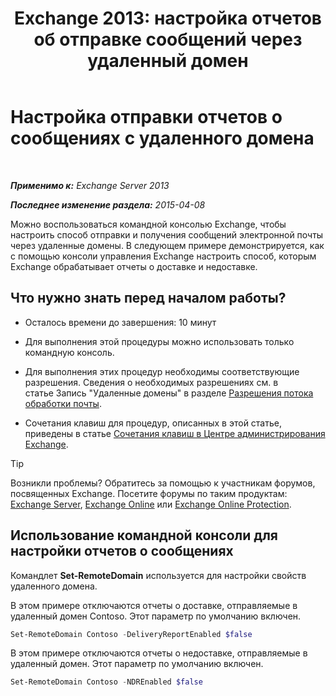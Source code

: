 ﻿---
title: 'Exchange 2013: настройка отчетов об отправке сообщений через удаленный домен'
TOCTitle: Настройка отправки отчетов о сообщениях с удаленного домена
ms:assetid: 73dc686a-e7a3-44c7-b82f-f52ff9273199
ms:mtpsurl: https://technet.microsoft.com/ru-ru/library/JJ649325(v=EXCHG.150)
ms:contentKeyID: 50488410
ms.date: 05/22/2018
mtps_version: v=EXCHG.150
ms.translationtype: MT
---

# Настройка отправки отчетов о сообщениях с удаленного домена

 

_**Применимо к:** Exchange Server 2013_

_**Последнее изменение раздела:** 2015-04-08_

Можно воспользоваться командной консолью Exchange, чтобы настроить способ отправки и получения сообщений электронной почты через удаленные домены. В следующем примере демонстрируется, как с помощью консоли управления Exchange настроить способ, которым Exchange обрабатывает отчеты о доставке и недоставке.

## Что нужно знать перед началом работы?

  - Осталось времени до завершения: 10 минут

  - Для выполнения этой процедуры можно использовать только командную консоль.

  - Для выполнения этих процедур необходимы соответствующие разрешения. Сведения о необходимых разрешениях см. в статье Запись "Удаленные домены" в разделе [Разрешения потока обработки почты](mail-flow-permissions-exchange-2013-help.md).

  - Сочетания клавиш для процедур, описанных в этой статье, приведены в статье [Сочетания клавиш в Центре администрирования Exchange](keyboard-shortcuts-in-the-exchange-admin-center-exchange-online-protection-help.md).

> [!TIP]  
> Возникли проблемы? Обратитесь за помощью к участникам форумов, посвященных Exchange. Посетите форумы по таким продуктам: <a href="https://go.microsoft.com/fwlink/p/?linkid=60612">Exchange Server</a>, <a href="https://go.microsoft.com/fwlink/p/?linkid=267542">Exchange Online</a> или <a href="https://go.microsoft.com/fwlink/p/?linkid=285351">Exchange Online Protection</a>.


## Использование командной консоли для настройки отчетов о сообщениях

Командлет **Set-RemoteDomain** используется для настройки свойств удаленного домена.

В этом примере отключаются отчеты о доставке, отправляемые в удаленный домен Contoso. Этот параметр по умолчанию включен.

```powershell
Set-RemoteDomain Contoso -DeliveryReportEnabled $false
```

В этом примере отключаются отчеты о недоставке, отправляемые в удаленный домен. Этот параметр по умолчанию включен.

```powershell
Set-RemoteDomain Contoso -NDREnabled $false
```

